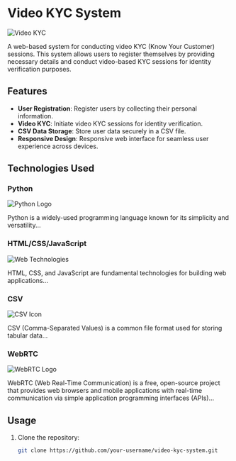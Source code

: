 # Video KYC System

![Video KYC](https://www.google.com/url?sa=i&url=https%3A%2F%2Fblog.rblbank.com%2Fwhat-is-kyc-and-how-important-it-is-in-fixed-deposit%2F&psig=AOvVaw3BzPmeDOEGefpDeAyxEd0a&ust=1710493608037000&source=images&cd=vfe&opi=89978449&ved=0CBMQjRxqFwoTCKiVkbqz84QDFQAAAAAdAAAAABAD)

A web-based system for conducting video KYC (Know Your Customer) sessions. This system allows users to register themselves by providing necessary details and conduct video-based KYC sessions for identity verification purposes.

## Features

- **User Registration**: Register users by collecting their personal information.
- **Video KYC**: Initiate video KYC sessions for identity verification.
- **CSV Data Storage**: Store user data securely in a CSV file.
- **Responsive Design**: Responsive web interface for seamless user experience across devices.

## Technologies Used

### Python

![Python Logo](https://upload.wikimedia.org/wikipedia/commons/thumb/c/c3/Python-logo-notext.svg/800px-Python-logo-notext.svg.png)

Python is a widely-used programming language known for its simplicity and versatility...

### HTML/CSS/JavaScript

![Web Technologies](https://p92.com/binaries/content/gallery/p92website/technologies/htmlcssjs-overview.png)

HTML, CSS, and JavaScript are fundamental technologies for building web applications...

### CSV

![CSV Icon](https://assets-global.website-files.com/6064b31ff49a2d31e0493af1/63ff784daa460f472e688fb0_csv%20(2).png)

CSV (Comma-Separated Values) is a common file format used for storing tabular data...

### WebRTC

![WebRTC Logo](https://blog.wildix.com/wp-content/uploads/2016/11/webrtc-logo-vert-retro-255x305-1.png)

WebRTC (Web Real-Time Communication) is a free, open-source project that provides web browsers and mobile applications with real-time communication via simple application programming interfaces (APIs)...

## Usage

1. Clone the repository:
   ```bash
   git clone https://github.com/your-username/video-kyc-system.git
